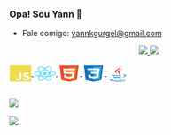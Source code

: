 ### Opa! Sou Yann 👋


- Fale comigo: yannkgurgel@gmail.com

<div align="center">
  <a href="https://github.com/Yann99999">
  <img height="180em" src="https://github-readme-stats.vercel.app/api?username=Yann99999&show_icons=true&theme=noctis&include_all_commits=true&count_private=true"/>
  <img height="180em" src="https://github-readme-stats.vercel.app/api/top-langs/?username=Yann99999&layout=compact&langs_count=7&theme=dracula"/>
</div>
<div style="display: inline_block"><br>
  <img align="center" alt="Yann99999-Js" height="30" width="40" src="https://raw.githubusercontent.com/devicons/devicon/master/icons/javascript/javascript-plain.svg">
  <img align="center" alt="Yann99999-React" height="30" width="40" src="https://raw.githubusercontent.com/devicons/devicon/master/icons/react/react-original.svg">
  <img align="center" alt="Yann99999-HTML" height="30" width="40" src="https://raw.githubusercontent.com/devicons/devicon/master/icons/html5/html5-original.svg">
  <img align="center" alt="Yann99999-CSS" height="30" width="40" src="https://raw.githubusercontent.com/devicons/devicon/master/icons/css3/css3-original.svg">
  <img align="center" alt="Yann99999-JAVA" height="30" width="40" src="https://raw.githubusercontent.com/devicons/devicon/master/icons/java/java-original.svg">
</div>
  
  ##
 
<div> 
  <a href="https://instagram.com/y_kadson" target="_blank"><img src="https://img.shields.io/badge/-Instagram-%23E4405F?style=for-the-badge&logo=instagram&logoColor=white" target="_blank"></a>

  <a href="https://www.linkedin.com/in/yann-gurgel" target="_blank"><img src="https://img.shields.io/badge/-LinkedIn-%230077B5?style=for-the-badge&logo=linkedin&logoColor=white" target="_blank"></a>  
</div>

